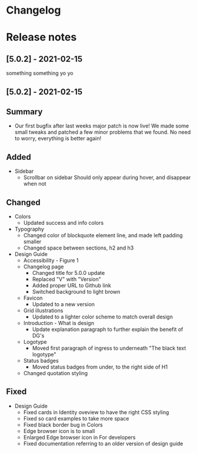 # Changelog

<!--- Begin Release 6.0.1 -->
# Release notes

## [5.0.2] - 2021-02-15
something something yo yo
<!--- End Release 6.0.1 --> 

## [5.0.2] - 2021-02-15 

## Summary
- Our first bugfix after last weeks major patch is now live! We made some small tweaks and patched a few minor problems that we found. No need to worry, everything is better again!

## Added
- Sidebar
  - Scrollbar on sidebar Should only appear during hover, and disappear when not

## Changed
- Colors
  - Updated success and info colors
- Typography
  - Changed color of blockquote element line, and made left padding smaller
  - Changed space between sections, h2 and h3
- Design Guide
  - Accessibility - Figure 1
  - Changelog page
    - Changed title for 5.0.0 update
    - Replaced "V" with "Version"
    - Added proper URL to Github link
    - Switched background to light brown
  - Favicon
    - Updated to a new version
  - Grid illustrations
    - Updated to a lighter color scheme to match overall design
  - Introduction - What is design
    - Update explanation paragraph to further explain the benefit of DG's
  - Logotype
    - Moved first paragraph of ingress to underneath "The black text logotype"
  - Status badges 
    - Moved status badges from under, to the right side of H1
  - Changed quotation styling

## Fixed
- Design Guide
  - Fixed cards in Identity oveview to have the right CSS styling
  - Fixed so card examples to take more space
  - Fixed black border bug in Colors 
  - Edge browser icon is to small
  - Enlarged Edge browser icon in For developers
  - Fixed documentation referring to an older version of design guide 
